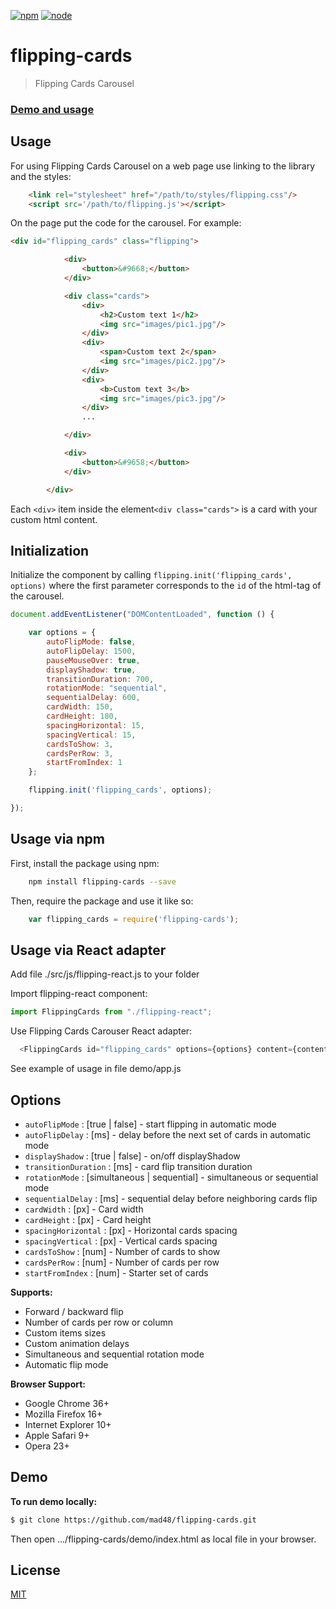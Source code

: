 [![npm][npm]][npm-url]
[![node][node]][node-url]
# flipping-cards

> Flipping Cards Carousel

### [Demo and usage]

## Usage

For using Flipping Cards Carousel on a web page use linking to the library and the styles:

```html
    <link rel="stylesheet" href="/path/to/styles/flipping.css"/>
    <script src='/path/to/flipping.js'></script>
```

On the page put the code for the carousel. For example:

```html
<div id="flipping_cards" class="flipping">

            <div>
                <button>&#9668;</button>
            </div>

            <div class="cards">
                <div>
                    <h2>Custom text 1</h2>
                    <img src="images/pic1.jpg"/>
                </div>
                <div>
                    <span>Custom text 2</span>
                    <img src="images/pic2.jpg"/>
                </div>
                <div>
                    <b>Custom text 3</b>
                    <img src="images/pic3.jpg"/>
                </div>
                ...

            </div>

            <div>
                <button>&#9658;</button>
            </div>

        </div>
```

Each `<div>` item inside the element`<div class="cards">` is a card with your custom html content.

## Initialization

Initialize the component by calling `flipping.init('flipping_cards', options)` where the first parameter corresponds to the `id` of the html-tag of the carousel.

```javascript
document.addEventListener("DOMContentLoaded", function () {

    var options = {
        autoFlipMode: false,
        autoFlipDelay: 1500,
        pauseMouseOver: true,
        displayShadow: true,
        transitionDuration: 700,
        rotationMode: "sequential",
        sequentialDelay: 600,
        cardWidth: 150,
        cardHeight: 180,
        spacingHorizontal: 15,
        spacingVertical: 15,
        cardsToShow: 3,
        cardsPerRow: 3,
        startFromIndex: 1
    };

    flipping.init('flipping_cards', options);

});
```

## Usage via npm

First, install the package using npm:
```sh
    npm install flipping-cards --save
```
Then, require the package and use it like so:
```javascript
    var flipping_cards = require('flipping-cards');
```


## Usage via React adapter

Add file ./src/js/flipping-react.js to your folder

Import flipping-react component:

```javascript
import FlippingCards from "./flipping-react";
```

Use Flipping Cards Carouser React adapter:

```javascript
  <FlippingCards id="flipping_cards" options={options} content={content} />
```

See example of usage in file demo/app.js

## Options

- `autoFlipMode` : [true | false] - start flipping in automatic mode
- `autoFlipDelay` : [ms] - delay before the next set of cards in automatic mode
- `displayShadow` : [true | false] - on/off displayShadow
- `transitionDuration` : [ms] - card flip transition duration
- `rotationMode` : [simultaneous | sequential] - simultaneous or sequential mode
- `sequentialDelay` : [ms] - sequential delay before neighboring cards flip
- `cardWidth` : [px] - Card width
- `cardHeight` : [px] - Card height
- `spacingHorizontal` : [px] - Horizontal cards spacing
- `spacingVertical` : [px] - Vertical cards spacing
- `cardsToShow` : [num] - Number of cards to show
- `cardsPerRow` : [num] - Number of cards per row
- `startFromIndex` : [num] - Starter set of cards

**Supports:**

- Forward / backward flip
- Number of cards per row or column
- Custom items sizes
- Custom animation delays
- Simultaneous and  sequential rotation mode
- Automatic flip mode

**Browser Support:**
- Google Chrome 36+
- Mozilla Firefox 16+
- Internet Explorer 10+
- Apple Safari 9+
- Opera 23+

## Demo

**To run demo locally:**


```sh
$ git clone https://github.com/mad48/flipping-cards.git
```


Then open .../flipping-cards/demo/index.html as local file in your browser.

License
----

[MIT](http://www.opensource.org/licenses/mit-license.php)

[//]: #

[Demo and usage]: <https://mad48.github.io/flipping-cards/demo/index.html>

[npm]: https://img.shields.io/npm/v/flipping-cards.svg
[npm-stats]: https://img.shields.io/npm/dm/flipping-cards.svg
[npm-url]: https://npmjs.com/package/flipping-cards

[node]: https://img.shields.io/node/v/flipping-cards.svg
[node-url]: https://nodejs.org
